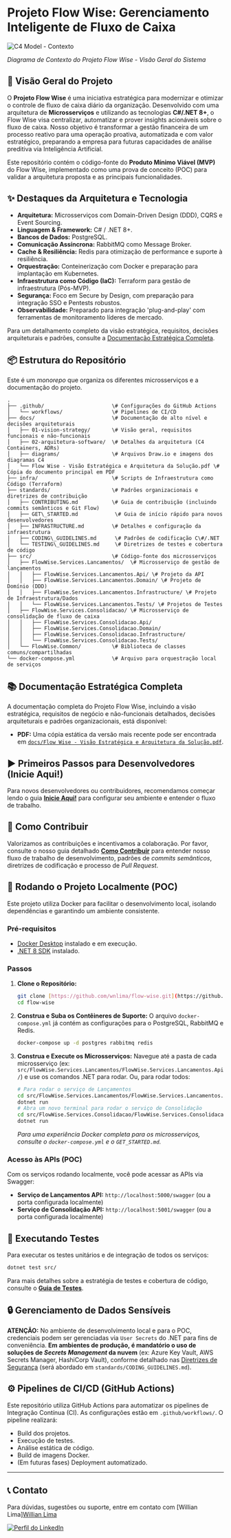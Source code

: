 # Projeto Flow Wise: Gerenciamento Inteligente de Fluxo de Caixa

![C4 Model - Contexto](/docs/diagrams/C4-Context.jpg)

*Diagrama de Contexto do Projeto Flow Wise - Visão Geral do Sistema*

## 🚀 Visão Geral do Projeto

O **Projeto Flow Wise** é uma iniciativa estratégica para modernizar e otimizar o controle de fluxo de caixa diário da organização. Desenvolvido com uma arquitetura de **Microsserviços** e utilizando as tecnologias **C#/.NET 8+**, o Flow Wise visa centralizar, automatizar e prover insights acionáveis sobre o fluxo de caixa. Nosso objetivo é transformar a gestão financeira de um processo reativo para uma operação proativa, automatizada e com valor estratégico, preparando a empresa para futuras capacidades de análise preditiva via Inteligência Artificial.

Este repositório contém o código-fonte do **Produto Mínimo Viável (MVP)** do Flow Wise, implementado como uma prova de conceito (POC) para validar a arquitetura proposta e as principais funcionalidades.

## ✨ Destaques da Arquitetura e Tecnologia

* **Arquitetura:** Microsserviços com Domain-Driven Design (DDD), CQRS e Event Sourcing.
* **Linguagem & Framework:** C# / .NET 8+.
* **Bancos de Dados:** PostgreSQL.
* **Comunicação Assíncrona:** RabbitMQ como Message Broker.
* **Cache & Resiliência:** Redis para otimização de performance e suporte à resiliência.
* **Orquestração:** Conteinerização com Docker e preparação para implantação em Kubernetes.
* **Infraestrutura como Código (IaC):** Terraform para gestão de infraestrutura (Pós-MVP).
* **Segurança:** Foco em Secure by Design, com preparação para integração SSO e Pentests robustos.
* **Observabilidade:** Preparado para integração 'plug-and-play' com ferramentas de monitoramento líderes de mercado.

Para um detalhamento completo da visão estratégica, requisitos, decisões arquiteturais e padrões, consulte a [Documentação Estratégica Completa](/docs/Flow%20Wise%20-%20Visão%20Estratégica%20e%20Arquitetura%20da%20Solução.pdf).


## 📦 Estrutura do Repositório

Este é um *monorepo* que organiza os diferentes microsserviços e a documentação do projeto.

```
.
├── .github/                      \# Configurações do GitHub Actions
│   └── workflows/                \# Pipelines de CI/CD
├── docs/                         \# Documentação de alto nível e decisões arquiteturais
│   ├── 01-vision-strategy/       \# Visão geral, requisitos funcionais e não-funcionais
│   ├── 02-arquitetura-software/  \# Detalhes da arquitetura (C4 Containers, ADRs)
│   ├── diagrams/                 \# Arquivos Draw.io e imagens dos diagramas C4
│   └── Flow Wise - Visão Estratégica e Arquitetura da Solução.pdf \# Cópia do documento principal em PDF
├── infra/                        \# Scripts de Infraestrutura como Código (Terraform)
├── standards/                    \# Padrões organizacionais e diretrizes de contribuição
│   ├── CONTRIBUTING.md           \# Guia de contribuição (incluindo commits semânticos e Git Flow)
│   ├── GET\_STARTED.md            \# Guia de início rápido para novos desenvolvedores
│   ├── INFRASTRUCTURE.md         \# Detalhes e configuração da infraestrutura
│   ├── CODING\_GUIDELINES.md      \# Padrões de codificação C\#/.NET
│   └── TESTING\_GUIDELINES.md     \# Diretrizes de testes e cobertura de código
├── src/                          \# Código-fonte dos microsserviços
│   ├── FlowWise.Services.Lancamentos/  \# Microsserviço de gestão de lançamentos
│   │   ├── FlowWise.Services.Lancamentos.Api/ \# Projeto da API
│   │   ├── FlowWise.Services.Lancamentos.Domain/ \# Projeto de Domínio (DDD)
│   │   ├── FlowWise.Services.Lancamentos.Infrastructure/ \# Projeto de Infraestrutura/Dados
│   │   └── FlowWise.Services.Lancamentos.Tests/ \# Projetos de Testes
│   ├── FlowWise.Services.Consolidacao/ \# Microsserviço de consolidação de fluxo de caixa
│   │   ├── FlowWise.Services.Consolidacao.Api/
│   │   ├── FlowWise.Services.Consolidacao.Domain/
│   │   ├── FlowWise.Services.Consolidacao.Infrastructure/
│   │   └── FlowWise.Services.Consolidacao.Tests/
│   └── FlowWise.Common/          \# Biblioteca de classes comuns/compartilhadas
└── docker-compose.yml            \# Arquivo para orquestração local de serviços

````

## 📚 Documentação Estratégica Completa

A documentação completa do Projeto Flow Wise, incluindo a visão estratégica, requisitos de negócio e não-funcionais detalhados, decisões arquiteturais e padrões organizacionais, está disponível:

* **PDF:** Uma cópia estática da versão mais recente pode ser encontrada em [`docs/Flow Wise - Visão Estratégica e Arquitetura da Solução.pdf`](/docs/Flow%20Wise%20-%20Visão%20Estratégica%20e%20Arquitetura%20da%20Solução.pdf).

## ▶️ Primeiros Passos para Desenvolvedores (Inicie Aqui!)

Para novos desenvolvedores ou contribuidores, recomendamos começar lendo o guia **[Inicie Aqui!](standards/GET_STARTED.md)** para configurar seu ambiente e entender o fluxo de trabalho.

## 🤝 Como Contribuir

Valorizamos as contribuições e incentivamos a colaboração. Por favor, consulte o nosso guia detalhado **[Como Contribuir](standards/CONTRIBUTING.md)** para entender nosso fluxo de trabalho de desenvolvimento, padrões de *commits semânticos*, diretrizes de codificação e processo de *Pull Request*.

## 🐳 Rodando o Projeto Localmente (POC)

Este projeto utiliza Docker para facilitar o desenvolvimento local, isolando dependências e garantindo um ambiente consistente.

### Pré-requisitos

* [Docker Desktop](https://www.docker.com/products/docker-desktop) instalado e em execução.
* [.NET 8 SDK](https://dotnet.microsoft.com/download/dotnet/8.0) instalado.

### Passos

1.  **Clone o Repositório:**
    ```bash
    git clone [https://github.com/wnlima/flow-wise.git](https://github.com/wnlima/flow-wise.git)
    cd flow-wise
    ```
2.  **Construa e Suba os Contêineres de Suporte:**
    O arquivo `docker-compose.yml` já contém as configurações para o PostgreSQL, RabbitMQ e Redis.
    ```bash
    docker-compose up -d postgres rabbitmq redis
    ```
3.  **Construa e Execute os Microsserviços:**
    Navegue até a pasta de cada microsserviço (ex: `src/FlowWise.Services.Lancamentos/FlowWise.Services.Lancamentos.Api/`) e use os comandos .NET para rodar. Ou, para rodar todos:
    ```bash
    # Para rodar o serviço de Lançamentos
    cd src/FlowWise.Services.Lancamentos/FlowWise.Services.Lancamentos.Api
    dotnet run
    # Abra um novo terminal para rodar o serviço de Consolidação
    cd src/FlowWise.Services.Consolidacao/FlowWise.Services.Consolidacao.Api
    dotnet run
    ```
    *Para uma experiência Docker completa para os microsserviços, consulte o `docker-compose.yml` e o `GET_STARTED.md`.*

### Acesso às APIs (POC)

Com os serviços rodando localmente, você pode acessar as APIs via Swagger:

* **Serviço de Lançamentos API:** `http://localhost:5000/swagger` (ou a porta configurada localmente)
* **Serviço de Consolidação API:** `http://localhost:5001/swagger` (ou a porta configurada localmente)

## 🧪 Executando Testes

Para executar os testes unitários e de integração de todos os serviços:

```bash
dotnet test src/
````

Para mais detalhes sobre a estratégia de testes e cobertura de código, consulte o **[Guia de Testes](/standards/TESTING_GUIDELINES.md)**.

## 🔒 Gerenciamento de Dados Sensíveis

**ATENÇÃO:** No ambiente de desenvolvimento local e para o POC, credenciais podem ser gerenciadas via `User Secrets` do .NET para fins de conveniência. **Em ambientes de produção, é mandatório o uso de soluções de *Secrets Management* da nuvem** (ex: Azure Key Vault, AWS Secrets Manager, HashiCorp Vault), conforme detalhado nas [Diretrizes de Segurança](/standards/CODING_GUIDELINES.md) (será abordado em `standards/CODING_GUIDELINES.md`).

## ⚙️ Pipelines de CI/CD (GitHub Actions)

Este repositório utiliza GitHub Actions para automatizar os pipelines de Integração Contínua (CI). As configurações estão em `.github/workflows/`. O pipeline realizará:

  * Build dos projetos.
  * Execução de testes.
  * Análise estática de código.
  * Build de imagens Docker.
  * (Em futuras fases) Deployment automatizado.

-----

## 📞 Contato

Para dúvidas, sugestões ou suporte, entre em contato com [Willian Lima][Willian Lima](https://www.linkedin.com/in/w-lima)

[![Perfil do LinkedIn](https://media.licdn.com/dms/image/v2/D4D03AQGRObzA0_NRkg/profile-displayphoto-shrink_200_200/profile-displayphoto-shrink_200_200/0/1703104875697?e=1751500800&v=beta&t=jWwem7-YUYxBoktc3ayzIMLMdT4RlMQcsh-WlFW0pTM)](https://www.linkedin.com/in/w-lima)